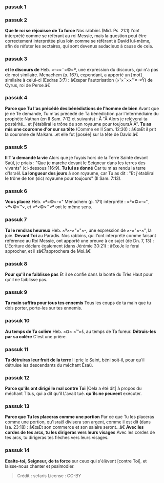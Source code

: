 
### passuk 1

### passuk 2
<b>Que le roi se réjouisse de Ta force</b> Nos rabbins (Mid. Ps. 21:1) l'ont interprété comme se référant au roi Messie, mais la question peut être correctement interprétée plus loin comme se référant à David lui-même, afin de réfuter les sectaires, qui sont devenus audacieux à cause de cela.

### passuk 3
<b>et le discours de</b> Heb. ×-××¨×©×ª, une expression du discours, qui n'a pas de mot similaire. Menachem (p. 167), cependant, a apporté un [mot] similaire à celui-ci (Esdras 3:7) : â€œpar l'autorisation (×'×¨××™×-×Ÿ) de Cyrus, roi de Perse.â€

### passuk 4
<b>Parce que Tu l'as précédé des bénédictions de l'homme de bien</b> Avant que je ne Te demande, Tu m'as précédé de Ta bénédiction par l'intermédiaire du prophète Nathan (en II Sam. 7:12 et suivants) : Â "Â Alors je relèverai ta postérité... et j'établirai le trône de son royaume pour toujoursÂ Â".
<b>Tu as mis une couronne d'or sur sa tête</b> (Comme en II Sam. 12:30) : â€œEt il prit la couronne de Malkam...et elle fut [posée] sur la tête de David.â€

### passuk 5
<b>Il T'a demandé la vie</b> Alors que je fuyais hors de la Terre Sainte devant Saül, je priais : "Que je marche devant le Seigneur dans les terres des vivants" (ci-dessous 116:9).
<b>Tu lui as donné</b> Car tu m'as rendu la terre d'Israël.
<b>La longueur des jours</b> à son royaume, car Tu as dit : "Et j'établirai le trône de ton (sic) royaume pour toujours" (II Sam. 7:13).

### passuk 6
<b>Vous placez</b> Heb. ×ª×©×-×" Menachem (p. 171) interprété : ×ª×©×-×", ×ª×©×™×, et ×ª×©×™×ª ont le même sens.

### passuk 7
<b>Tu le rendras heureux</b> Heb. ×ª×-×"×"×-, une expression de ×-×"×-×", la joie.
<b>Devant Toi</b> au Paradis. Nos rabbins, qui l'ont interprété comme faisant référence au Roi Messie, ont apporté une preuve à ce sujet (de Dn. 7, 13) : L'Écriture déclare également (dans Jérémie 30:21) : â€œJe le ferai approcher, et il sâ€?approchera de Moi.â€

### passuk 8
<b>Pour qu'il ne faiblisse pas</b> Et il se confie dans la bonté du Très Haut pour qu'il ne faiblisse pas.

### passuk 9
<b>Ta main suffira pour tous tes ennemis</b> Tous les coups de ta main que tu dois porter, porte-les sur tes ennemis.

### passuk 10
<b>Au temps de Ta colère</b> Heb. ×¤× ×™×š, au temps de Ta fureur.
<b>Détruis-les par sa colère</b> C'est une prière.

### passuk 11
<b>Tu détruiras leur fruit de la terre</b> Il prie le Saint, béni soit-il, pour qu'il détruise les descendants du méchant Ésaü.

### passuk 12
<b>Parce qu'ils ont dirigé le mal contre Toi</b> [Cela a été dit] à propos du méchant Titus, qui a dit qu'il L'avait tué.
<b>qu'ils ne peuvent</b> exécuter.

### passuk 13
<b>Parce que Tu les placeras comme une portion</b> Par ce que Tu les placeras comme une portion, qu'Israël divisera son argent, comme il est dit (dans Isa. 23:18) : â€œEt son commerce et son salaire seront...â€
<b>Avec les cordes de tes arcs, tu les dirigeras vers leurs visages</b> Avec les cordes de tes arcs, tu dirigeras tes flèches vers leurs visages.

### passuk 14
<b>Exalte-toi, Seigneur, de ta force</b> sur ceux qui s'élèvent [contre Toi], et laisse-nous chanter et psalmodier.

>Crédit : sefaris
>License : CC-BY